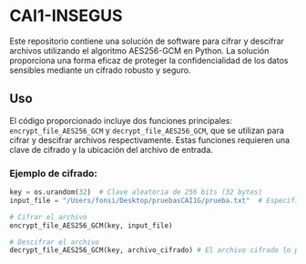 # CAI1-INSEGUS

Este repositorio contiene una solución de software para cifrar y descifrar archivos utilizando el algoritmo AES256-GCM en Python. La solución proporciona una forma eficaz de proteger la confidencialidad de los datos sensibles mediante un cifrado robusto y seguro.

## Uso

El código proporcionado incluye dos funciones principales: `encrypt_file_AES256_GCM` y `decrypt_file_AES256_GCM`, que se utilizan para cifrar y descifrar archivos respectivamente. Estas funciones requieren una clave de cifrado y la ubicación del archivo de entrada.

### Ejemplo de cifrado:

```python
key = os.urandom(32)  # Clave aleatoria de 256 bits (32 bytes)
input_file = "/Users/fonsi/Desktop/pruebasCAI1G/prueba.txt"  # Especifica la ruta completa del archivo de entrada

# Cifrar el archivo
encrypt_file_AES256_GCM(key, input_file)

# Descifrar el archivo
decrypt_file_AES256_GCM(key, archivo_cifrado) # El archivo cifrado lo proporciona la función anterior

